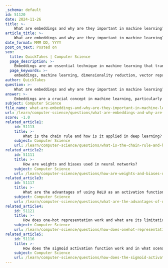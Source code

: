 ```yaml
---
_schema: default
id: 51120
date: 2024-11-26
title: >-
    What are embeddings and why are they important in machine learning?
article_title: >-
    What are embeddings and why are they important in machine learning?
date_format: MMM DD, YYYY
post_on_text: Posted on
seo:
  title: QuickTakes | Computer Science
  page_description: >-
    Embeddings are an essential technique in machine learning that transforms high-dimensional categorical data into lower-dimensional vector representations, preserving relationships and improving model performance across various applications such as NLP, recommendation systems, and computer vision.
  page_keywords: >-
    embeddings, machine learning, dimensionality reduction, vector representation, natural language processing, NLP, semantic relationships, recommendation systems, computer vision, feature engineering, data processing, performance improvement, user preferences, training data, complex data types
author: QuickTakes
question: >-
    What are embeddings and why are they important in machine learning?
answer: >-
    Embeddings are a crucial concept in machine learning, particularly for handling high-dimensional categorical data. They serve as a method to transform this data into lower-dimensional vector representations while preserving essential relationships and properties. This transformation is vital because high-dimensional data can be challenging for machine learning models to process effectively.\n\nIn essence, an embedding is a dense vector representation of an object, such as a word, image, or user profile, that captures its semantic meaning in a continuous vector space. For example, in natural language processing (NLP), embeddings can represent words in such a way that words with similar meanings are located closer together in the vector space. This allows models to understand and process the relationships between different entities more effectively.\n\nThe importance of embeddings in machine learning can be summarized as follows:\n\n1. **Dimensionality Reduction**: Embeddings reduce the complexity of high-dimensional data, making it easier for algorithms to learn from and process the data.\n\n2. **Preservation of Relationships**: They maintain the semantic relationships between data points, allowing models to find similar objects based on their vector representations. For instance, in a recommender system, embeddings can help identify products that are similar to one another based on user preferences.\n\n3. **Versatility Across Domains**: Embeddings are applicable in various fields, including NLP, computer vision, and recommendation systems. They enable the representation of complex data types in a way that machine learning algorithms can easily interpret.\n\n4. **Learning from Data**: Unlike traditional feature engineering methods, embeddings are learned through training on large datasets, allowing them to capture intricate patterns and relationships that may not be apparent to human experts.\n\n5. **Enhanced Performance**: In recommender systems, embeddings improve performance by leveraging implicit relationships between users and items, leading to more accurate and personalized recommendations.\n\nOverall, embeddings are a foundational technique in modern machine learning, enabling the effective representation and processing of complex data types across a wide range of applications.
subject: Computer Science
file_name: what-are-embeddings-and-why-are-they-important-in-machine-learning.md
url: /learn/computer-science/questions/what-are-embeddings-and-why-are-they-important-in-machine-learning
score: -1.0
related_article1:
    id: 51113
    title: >-
        What is the chain rule and how is it applied in deep learning?
    subject: Computer Science
    url: /learn/computer-science/questions/what-is-the-chain-rule-and-how-is-it-applied-in-deep-learning
related_article2:
    id: 51111
    title: >-
        How are weights and biases used in neural networks?
    subject: Computer Science
    url: /learn/computer-science/questions/how-are-weights-and-biases-used-in-neural-networks
related_article3:
    id: 51117
    title: >-
        What are the advantages of using ReLU as an activation function?
    subject: Computer Science
    url: /learn/computer-science/questions/what-are-the-advantages-of-using-relu-as-an-activation-function
related_article4:
    id: 51121
    title: >-
        How does one-hot representation work and what are its limitations?
    subject: Computer Science
    url: /learn/computer-science/questions/how-does-onehot-representation-work-and-what-are-its-limitations
related_article5:
    id: 51116
    title: >-
        How does the sigmoid activation function work and in what scenarios is it used?
    subject: Computer Science
    url: /learn/computer-science/questions/how-does-the-sigmoid-activation-function-work-and-in-what-scenarios-is-it-used
---
```


&nbsp;